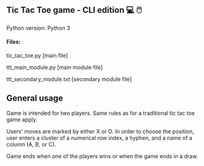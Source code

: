 ## Tic Tac Toe game - CLI edition :computer: :computer_mouse:

Python version:     Python 3

#### Files:

tic_tac_toe.py  [main file]

ttt_main_module.py      [main module file]

ttt_secondary_module.txt        [secondary module file]

## General usage

Game is intended for two players.
Same rules as for a traditional tic tac toe game apply.

Users' moves are marked by either X or O.
In order to choose the position, user enters a cluster of a numerical row index,
 a hyphen, and a name of a column (A, B, or C).

Game ends when one of the players wins or when the game ends in a draw.
